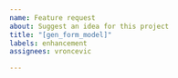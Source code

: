 ```yaml
---
name: Feature request
about: Suggest an idea for this project
title: "[gen_form_model]"
labels: enhancement
assignees: vroncevic

---
```



